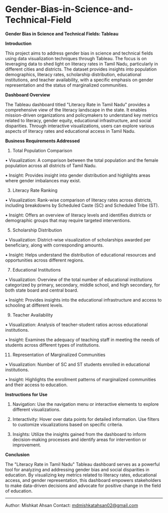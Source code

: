 # Gender-Bias-in-Science-and-Technical-Field

**Gender Bias in Science and Technical Fields: Tableau**

**Introduction**

This project aims to address gender bias in science and technical fields using data visualization techniques through Tableau. The focus is on leveraging data to shed light on literacy rates in Tamil Nadu, particularly in different cities and districts. The dataset provides insights into population demographics, literacy rates, scholarship distribution, educational institutions, and teacher availability, with a specific emphasis on gender representation and the status of marginalized communities.


**Dashboard Overview**

The Tableau dashboard titled "Literacy Rate in Tamil Nadu" provides a comprehensive view of the literacy landscape in the state. It enables mission-driven organizations and policymakers to understand key metrics related to literacy, gender equity, educational infrastructure, and social disparities. Through interactive visualizations, users can explore various aspects of literacy rates and educational access in Tamil Nadu.


**Business Requirements Addressed**


1. Total Population Comparison
   
•	Visualization: A comparison between the total population and the female population across all districts of Tamil Nadu.

•	Insight: Provides insight into gender distribution and highlights areas where gender imbalances may exist.

3. Literacy Rate Ranking
   
•	Visualization: Rank-wise comparison of literacy rates across districts, including breakdowns by Scheduled Caste (SC) and Scheduled Tribe (ST).

•	Insight: Offers an overview of literacy levels and identifies districts or demographic groups that may require targeted interventions.

5. Scholarship Distribution
   
•	Visualization: District-wise visualization of scholarships awarded per beneficiary, along with corresponding amounts.

•	Insight: Helps understand the distribution of educational resources and opportunities across different regions.

7. Educational Institutions
   
•	Visualization: Overview of the total number of educational institutions categorized by primary, secondary, middle school, and high secondary, for both state board and central board.

•	Insight: Provides insights into the educational infrastructure and access to schooling at different levels.

9. Teacher Availability
    
•	Visualization: Analysis of teacher-student ratios across educational institutions.

•	Insight: Examines the adequacy of teaching staff in meeting the needs of students across different types of institutions.

11. Representation of Marginalized Communities
    
•	Visualization: Number of SC and ST students enrolled in educational institutions.

•	Insight: Highlights the enrollment patterns of marginalized communities and their access to education.


**Instructions for Use** 

1.	Navigation: Use the navigation menu or interactive elements to explore different visualizations.
   
2.	Interactivity: Hover over data points for detailed information. Use filters to customize visualizations based on specific criteria.
   
3.	Insights: Utilize the insights gained from the dashboard to inform decision-making processes and identify areas for intervention or improvement.

   
**Conclusion** 

The "Literacy Rate in Tamil Nadu" Tableau dashboard serves as a powerful tool for analyzing and addressing gender bias and social disparities in education. By visualizing key metrics related to literacy rates, educational access, and gender representation, this dashboard empowers stakeholders to make data-driven decisions and advocate for positive change in the field of education.

________________________________________
Author: Mishkat Ahsan
Contact: mdmishkatahsan02@gmail.com 


